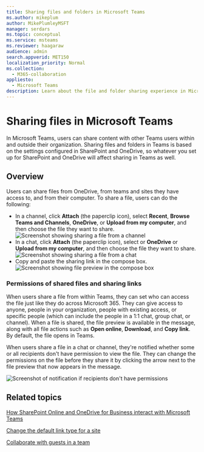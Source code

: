 ```yaml
---
title: Sharing files and folders in Microsoft Teams
ms.author: mikeplum
author: MikePlumleyMSFT
manager: serdars
ms.topic: conceptual
ms.service: msteams
ms.reviewer: haagaraw
audience: admin
search.appverid: MET150
localization_priority: Normal
ms.collection: 
  - M365-collaboration
appliesto: 
  - Microsoft Teams
description: Learn about the file and folder sharing experience in Microsoft Teams. 
---
```


# Sharing files in Microsoft Teams

In Microsoft Teams, users can share content with other Teams users within and outside their organization. Sharing files and folders in Teams is based on the settings configured in SharePoint and OneDrive, so whatever you set up for SharePoint and OneDrive will affect sharing in Teams as well.

## Overview

Users can share files from OneDrive, from teams and sites they have access to, and from their computer. To share a file, users can do the following:

- In a channel, click **Attach** (the paperclip icon), select **Recent**, **Browse Teams and Channels**, **OneDrive**, or **Upload from my computer**, and then choose the file they want to share. <br> 
    ![Screenshot showing sharing a file from a channel](media/share-files-channel.png)
- In a chat, click **Attach** (the paperclip icon), select  or **OneDrive** or **Upload from my computer**, and then choose the file they want to share. <br>
    ![Screenshot showing sharing a file from a chat](media/share-files-chat.png)
- Copy and paste the sharing link in the compose box.<br>
    ![Screenshot showing file preview in the compose box](media/share-files-link.png)

### Permissions of shared files and sharing links

When users share a file from within Teams, they can set who can access the file just like they do across Microsoft 365. They can give access to anyone, people in your organization, people with existing access, or specific people (which can include the people in a 1:1 chat, group chat, or channel).  When a file is shared, the file preview is available in the message, along with all file actions such as **Open online**, **Download**, and **Copy link**. By default, the file opens in Teams.

When users share a file in a chat or channel, they're notified whether some or all recipients don't have permission to view the file. They can change the permissions on the file before they share it by clicking the arrow next to the file preview that now appears in the message.

![Screenshot of notification if recipients don't have permissions](media/share-files-permissions.png)

## Related topics

[How SharePoint Online and OneDrive for Business interact with Microsoft Teams](sharepoint-onedrive-interact.md)

[Change the default link type for a site](/sharepoint/change-default-sharing-link)

[Collaborate with guests in a team](/microsoft-365/solutions/collaborate-as-team)